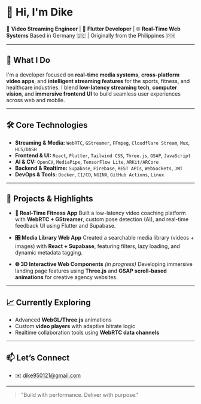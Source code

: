 # 👋 Hi, I'm Dike

🎥 **Video Streaming Engineer** | 📱 **Flutter Developer** | 🌐 **Real-Time Web Systems**
Based in Germany 🇩🇪 | Originally from the Philippines 🇵🇭

---

## 🚀 What I Do

I'm a developer focused on **real-time media systems**, **cross-platform video apps**, and **intelligent streaming features** for the sports, fitness, and healthcare industries. I blend **low-latency streaming tech**, **computer vision**, and **immersive frontend UI** to build seamless user experiences across web and mobile.

---

## 🛠️ Core Technologies

* **Streaming & Media:** `WebRTC`, `GStreamer`, `FFmpeg`, `Cloudflare Stream`, `Mux`, `HLS/DASH`
* **Frontend & UI:** `React`, `Flutter`, `Tailwind CSS`, `Three.js`, `GSAP`, `JavaScript`
* **AI & CV:** `OpenCV`, `MediaPipe`, `TensorFlow Lite`, `ARKit/ARCore`
* **Backend & Realtime:** `Supabase`, `Firebase`, `REST APIs`, `WebSockets`, `JWT`
* **DevOps & Tools:** `Docker`, `CI/CD`, `NGINX`, `GitHub Actions`, `Linux`

---

## 🔬 Projects & Highlights

* **📡 Real-Time Fitness App**
  Built a low-latency video coaching platform with **WebRTC + GStreamer**, custom pose detection (AI), and real-time feedback UI using Flutter and Supabase.

* **🎛️ Media Library Web App**
  Created a searchable media library (videos + images) with **React + Supabase**, featuring filters, lazy loading, and dynamic metadata tagging.

* **🌐 3D Interactive Web Components** *(in progress)*
  Developing immersive landing page features using **Three.js** and **GSAP scroll-based animations** for creative agency websites.

---

## 📈 Currently Exploring

* Advanced **WebGL/Three.js** animations
* Custom **video players** with adaptive bitrate logic
* Realtime collaboration tools using **WebRTC data channels**

---

## 📫 Let’s Connect

* ✉️ [dike950121@gmail.com](mailto:dike950121@gmail.com)

---

> "Build with performance. Deliver with purpose."
